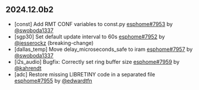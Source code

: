 ## 2024.12.0b2

- [const] Add RMT CONF variables to const.py [esphome#7953](https://github.com/esphome/esphome/pull/7953) by [@swoboda1337](https://github.com/swoboda1337)
- [sgp30] Set default update interval to 60s [esphome#7952](https://github.com/esphome/esphome/pull/7952) by [@jesserockz](https://github.com/jesserockz) (breaking-change)
- [dallas_temp] Move delay_microseconds_safe to iram [esphome#7957](https://github.com/esphome/esphome/pull/7957) by [@swoboda1337](https://github.com/swoboda1337)
- [i2s_audio] Bugfix: Correctly set ring buffer size [esphome#7959](https://github.com/esphome/esphome/pull/7959) by [@kahrendt](https://github.com/kahrendt)
- [adc] Restore missing LIBRETINY code in a separated file [esphome#7955](https://github.com/esphome/esphome/pull/7955) by [@edwardtfn](https://github.com/edwardtfn)

